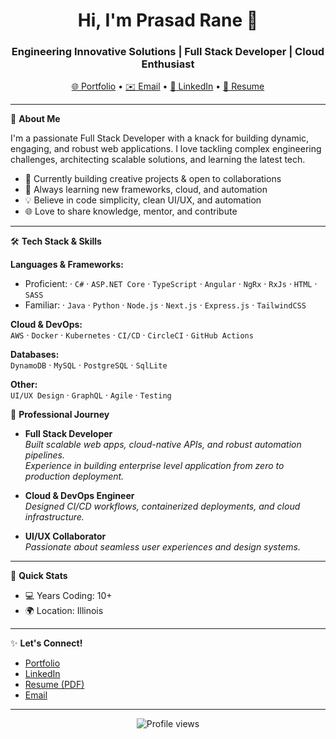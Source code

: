 <!--
**prasadrane/prasadrane** is a ✨ _special_ ✨ repository because its `README.md` (this file) appears on your GitHub profile.
-->

<div align="center">
  <h1>Hi, I'm Prasad Rane 👋</h1>
  <h3>Engineering Innovative Solutions | Full Stack Developer | Cloud Enthusiast</h3>
  <a href="https://prasadrane.github.io/" target="_blank">🌐 Portfolio</a> • 
  <a href="mailto:emailprasadrane@gmail.com">✉️ Email</a> • 
  <a href="https://linkedin.com/in/rane-prasad" target="_blank">🔗 LinkedIn</a> • 
  <a href="https://github.com/prasadrane/PrasadRane.github.io/blob/main/Prasad-Resume.pdf" target="_blank">📄 Resume</a>
</div>

---

🌟 **About Me**

I'm a passionate Full Stack Developer with a knack for building dynamic, engaging, and robust web applications. I love tackling complex engineering challenges, architecting scalable solutions, and learning the latest tech.

- 🔭 Currently building creative projects & open to collaborations
- 🌱 Always learning new frameworks, cloud, and automation
- 💡 Believe in code simplicity, clean UI/UX, and automation
- 🌐 Love to share knowledge, mentor, and contribute

---

🛠️ **Tech Stack & Skills**

**Languages & Frameworks:**  
- Proficient: · `C#` · `ASP.NET Core` · `TypeScript` · `Angular` · `NgRx` · `RxJs` · `HTML` · `SASS`
- Familiar: · `Java` · `Python` · `Node.js` · `Next.js` · `Express.js` · `TailwindCSS`

**Cloud & DevOps:**  
`AWS` · `Docker` · `Kubernetes` · `CI/CD` · `CircleCI` · `GitHub Actions`

**Databases:**  
`DynamoDB` · `MySQL` · `PostgreSQL` · `SqlLite`

**Other:**  
`UI/UX Design` · `GraphQL` · `Agile` · `Testing`

💼 **Professional Journey**

- **Full Stack Developer**  
  _Built scalable web apps, cloud-native APIs, and robust automation pipelines._  
  _Experience in building enterprise level application from zero to production deployment._

- **Cloud & DevOps Engineer**  
  _Designed CI/CD workflows, containerized deployments, and cloud infrastructure._

- **UI/UX Collaborator**  
  _Passionate about seamless user experiences and design systems._

---

🎯 **Quick Stats**

- 💻 Years Coding: 10+ 
- 🌍 Location: Illinois
---

✨ **Let's Connect!**

- [Portfolio](https://prasadrane.github.io/)
- [LinkedIn](https://linkedin.com/in/rane-prasad)
- [Resume (PDF)](https://github.com/prasadrane/PrasadRane.github.io/blob/main/Prasad-Resume.pdf)
- [Email](mailto:emailprasadrane@gmail.com)

---

<!--
**Fun Fact:**  
I enjoy [add your hobby or quirky detail here, e.g., "traveling", "building IoT gadgets", "brewing the perfect coffee"]!

**GitHub Stats:**  
![Prasad's GitHub stats](https://github-readme-stats.vercel.app/api?username=prasadrane&show_icons=true&theme=radical)
-->

<div align="center">
  <img src="https://komarev.com/ghpvc/?username=prasadrane&color=yellow" alt="Profile views" />
</div>
